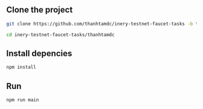 ## Clone the project

```bash
git clone https://github.com/thanhtamdc/inery-testnet-faucet-tasks -b task5
```

```bash
cd inery-testnet-faucet-tasks/thanhtamdc
```

## Install depencies 

```bash
npm install
```

## Run
```bash
npm run main
```
